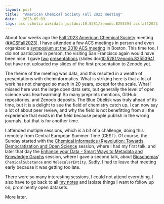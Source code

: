 ```yaml
---
layout: post
title:  "American Chemical Society Fall 2023 meeting"
date:   2023-09-09
tags: acs scholia wikidata justdoi:10.5281/zenodo.8255394 acsfall2023
---
```


About four weeks ago the [Fall 2023 American Chemical Society](https://www.acs.org/meetings/acs-meetings/fall-2023.html)
meeting ([#ACSFall2023](https://mastodon.social/tags/ACSFall2023)).
I have attended a few ACS meetings in person and even organized a [symposium at the 2010 ACS meeting](https://egonw.github.io/acsrdf2010/)
in Boston. This time too, I did not participate in person, tho visiting San Francisco again would have been nice. I gave
[two](https://mastodon.social/@egonw@social.edu.nl/110882509829434765) [presentations](https://mastodon.social/@egonw@social.edu.nl/110883271752255923)
(slides doi:[10.5281/zenodo.8255394](https://doi.org/10.5281/zenodo.8255394)), but have not uploaded my slides of the first presentation to Zenodo yet.

The theme of the meeting was data, and this resulted in a wealth of presentations with cheminformatics. What is striking
here is that a lot of work has not changed so much in 20 years, except for the scale. What I missed here was the large open
data sets, but generally the level of open science was heartwarming! So many preprints mentions, GitHub repositories, and Zenodo
deposits. The Blue Obelisk was truly ahead of its time, but it is a delight to see the field of chemistry catch up.
I can now say a lot of about peer review, and why the field is not benefitting from all the experience that exists in the field
because people publish in the wrong journals, but that is for another time.

I attended multiple sessions, which is a bit of a challenge, doing this remotely from Central European Summer Time (CEST).
Of course, the Sunday started with the [Chemical informatics (R)evolution: Towards Democratization and Open Science](https://acs.digitellinc.com/sessions/574129/view)
session, where I had my first talk, and later that day the [Enhance your Data - Smart Ways to Metadata and Knowledge Graphs](https://acs.digitellinc.com/sessions/573932/view) session,
where I gave a second talk, about [Bioschemas](https://bioschemas.org/)' `ChemicalSubstance` and `MolecularEntity`. Sadly, I
had to leave that meeting early because it was getting too late.

There were so many interesting sessions, I could not attend everything. I also have to go back to all
[my notes](https://mastodon.social/tags/ACSFall2023) and isolate things I want to follow up on, prominently open datasets.

More later.

